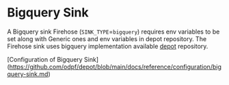# Bigquery Sink

A Bigquery sink Firehose \(`SINK_TYPE`=`bigquery`\) requires env variables to be set along with Generic ones and 
env variables in depot repository. The Firehose sink uses bigquery implementation available [depot](https://github.com/odpf/depot) repository. 

[Configuration of Bigquery Sink] (https://github.com/odpf/depot/blob/main/docs/reference/configuration/bigquery-sink.md)